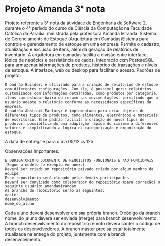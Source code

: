 # Projeto Amanda 3° nota
Projeto referente a 3° nota da atividade de Engenharia de Software 2, durante o 4° período do curso de Ciência da Computação na Faculdade Católica da Paraíba, ministrada pela professora Amanda Miranda.
Sistema de Gerenciamento de Estoque (Arquitetura em Camadas)Sistema para controle e gerenciamento de estoque em uma empresa. Permite o cadastro, atualização e exclusão de itens, além da geração de relatórios de inventário. A arquitetura em camadas facilita a divisão entre interface, lógica de negócios e persistência de dados.  Integração com PostgreSQL para armazenar informações de produtos, histórico de transações e níveis de estoque. 
A interface, web ou desktop para facilitar o acesso. 
Padrões de projeto:

    O padrão Builder: é utilizado para a criação de relatórios de estoque com diferentes configurações. Com ele, é possível gerar relatórios customizados com informações detalhadas, como produtos por categoria, itens com estoque baixo ou resumo das movimentações, permitindo que o usuário adapte o relatório conforme as necessidades específicas da empresa.
    O padrão Abstract Factory: é implementado para criar objetos de diferentes tipos de produtos, como alimentos, eletrônicos e materiais de escritório. Esse padrão facilita a criação de novos tipos de produtos, possibilitando uma adaptação rápida do sistema a diferentes setores e simplificando a lógica de categorização e organização do estoque.

A data de entrega é para o dia 05/12 às 12h.

Observações Importantes: 

    É OBRIGATÓRIO O DOCUMENTO DE REQUISITOS FUNCIONAIS E NAO FUNCIONAIS (Segue o modelo de exemplo em anexo)
    Deverá ser criado um repositório privado criado por algum membro da equipe 
    Esse repositório será clonado pelos demais participantes
    Deverá ser convidado como colaborador do repositório (para correção) o  seguinte usuário: amandamirandam  
    As branchs do repositório serão as seguintes: 
    master 
    desenvolvimento 
    nome_do_aluno

Cada aluno deverá desenvolver em sua própria branch. 
O código da branch nome_do_aluno deverá ser enviada (merge) para branch desenvolvimento.
A branch desenvolvimento do repositório remoto deverá conter o código de todos os  desenvolvedores.
A branch master precisa estar totalmente atualizada na entrega do projeto, juntamente com a branch desenvolvimento.
